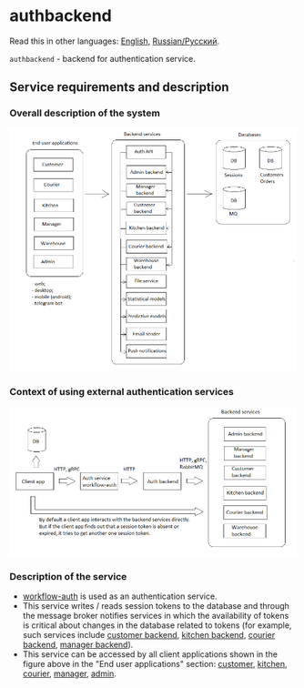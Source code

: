 # authbackend

Read this in other languages: [English](authbackend.md), [Russian/Русский](authbackend.ru.md). 

`authbackend` - backend for authentication service.

## Service requirements and description

### Overall description of the system

![system_overall](../img/system_overall.png)

### Context of using external authentication services

![authentication](../img/authentication.png)

### Description of the service 

- [workflow-auth](https://github.com/alexeysp11/workflow-auth) is used as an authentication service.
- This service writes / reads session tokens to the database and through the message broker notifies services in which the availability of tokens is critical about changes in the database related to tokens (for example, such services include [customer backend](customerbackend.md ), [kitchen backend](kitchenbackend.md), [courier backend](courierbackend.md), [manager backend](managerbackend.md)).
- This service can be accessed by all client applications shown in the figure above in the "End user applications" section: [customer](../frontend/customerclient.md), [kitchen](../frontend/kitchenclient.md), [courier](../frontend/courierclient.md), [manager](../frontend/managerclient.md), [admin](../frontend/adminclient.md).
